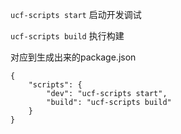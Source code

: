 
`ucf-scripts start` 启动开发调试


`ucf-scripts build` 执行构建

对应到生成出来的package.json

```
{
    "scripts": {
        "dev": "ucf-scripts start",
        "build": "ucf-scripts build"
    }
}
```